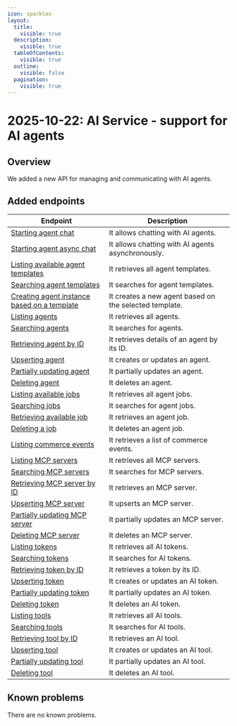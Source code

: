 ```yaml
---
icon: sparkles
layout:
  title:
    visible: true
  description:
    visible: true
  tableOfContents:
    visible: true
  outline:
    visible: false
  pagination:
    visible: true
---
```


# 2025-10-22: AI Service - support for AI agents

## Overview

We added a new API for managing and communicating with AI agents.

## Added endpoints

| Endpoint                                                                                                                                                                                             | Description                                     |
|------------------------------------------------------------------------------------------------------------------------------------------------------------------------------------------------------|-------------------------------------------------|
| [Starting agent chat](https://developer.emporix.io/api-references/api-guides/artificial-intelligence/ai-service/api-reference/agent-chat#post-ai-service-tenant-agentic-chat)                            | It allows chatting with AI agents.                |
| [Starting agent async chat](https://developer.emporix.io/api-references/api-guides/artificial-intelligence/ai-service/api-reference/agent-chat#post-ai-service-tenant-agentic-chat-async)                | It allows chatting with AI agents asynchronously. |
| [Listing available agent templates](https://developer.emporix.io/api-references/api-guides/artificial-intelligence/ai-service/api-reference/agent-template#get-ai-service-tenant-agentic-templates)            | It retrieves all agent templates.               |
| [Searching agent templates](https://developer.emporix.io/api-references/api-guides/artificial-intelligence/ai-service/api-reference/agent-template#post-ai-service-tenant-agentic-templates-search)                 | It searches for agent templates.                  |
| [Creating agent instance based on a template](https://developer.emporix.io/api-references/api-guides/artificial-intelligence/ai-service/api-reference/agent-template#post-ai-service-tenant-agentic-templates-templateid-agent) | It creates a new agent based on the selected template.    |
| [Listing agents](https://developer.emporix.io/api-references/api-guides/artificial-intelligence/ai-service/api-reference/agent#get-ai-service-tenant-agentic-agents)                                  | It retrieves all agents.                         |
| [Searching agents](https://developer.emporix.io/api-references/api-guides/artificial-intelligence/ai-service/api-reference/agent#post-ai-service-tenant-agentic-agents-search)                             | It searches for agents.                          |
| [Retrieving agent by ID](https://developer.emporix.io/api-references/api-guides/artificial-intelligence/ai-service/api-reference/agent#get-ai-service-tenant-agentic-agents-agentid)                       | It retrieves details of an agent by its ID.                           |
| [Upserting agent](https://developer.emporix.io/api-references/api-guides/artificial-intelligence/ai-service/api-reference/agent#put-ai-service-tenant-agentic-agents-agentid)                                | It creates or updates an agent.                             |
| [Partially updating agent](https://developer.emporix.io/api-references/api-guides/artificial-intelligence/ai-service/api-reference/agent#patch-ai-service-tenant-agentic-agents-agentid)                     | It partially updates an agent.                   |
| [Deleting agent](https://developer.emporix.io/api-references/api-guides/artificial-intelligence/ai-service/api-reference/agent#delete-ai-service-tenant-agentic-agents-agentid)                              | It deletes an agent.                             |
| [Listing available jobs](https://developer.emporix.io/api-references/api-guides/artificial-intelligence/ai-service/api-reference/job#get-ai-service-tenant-jobs)                                | It retrieves all agent jobs.                     |
| [Searching jobs](https://developer.emporix.io/api-references/api-guides/artificial-intelligence/ai-service/api-reference/job#post-ai-service-tenant-jobs-search)                                     | It searches for agent jobs.                      |
| [Retrieving available job](https://developer.emporix.io/api-references/api-guides/artificial-intelligence/ai-service/api-reference/job#get-ai-service-tenant-jobs-jobid)                           | It retrieves an agent job.                       |
| [Deleting a job](https://developer.emporix.io/api-references/api-guides/artificial-intelligence/ai-service/api-reference/job#delete-ai-service-tenant-jobs-jobid)                                    | It deletes an agent job.                         |
| [Listing commerce events](https://developer.emporix.io/api-references/api-guides/artificial-intelligence/ai-service/api-reference/commerce-events#GET-ai-list-commerce-events)        | It retrieves a list of commerce events.                         |
| [Listing MCP servers](https://developer.emporix.io/api-references/api-guides/artificial-intelligence/ai-service/api-reference/mcp-server#get-ai-service-tenant-agentic-mcp-servers)                     | It retrieves all MCP servers.                    |
| [Searching MCP servers](https://developer.emporix.io/api-references/api-guides/artificial-intelligence/ai-service/api-reference/mcp-server#post-ai-service-tenant-agentic-mcp-servers-search)                | It searches for MCP servers.                     |
| [Retrieving MCP server by ID](https://developer.emporix.io/api-references/api-guides/artificial-intelligence/ai-service/api-reference/mcp-server#get-ai-service-tenant-agentic-mcp-servers-mcpserverid)          | It retrieves an MCP server.                      |
| [Upserting MCP server](https://developer.emporix.io/api-references/api-guides/artificial-intelligence/ai-service/api-reference/mcp-server#put-ai-service-tenant-agentic-mcp-servers-mcpserverid)                   | It upserts an MCP server.                         |
| [Partially updating MCP server](https://developer.emporix.io/api-references/api-guides/artificial-intelligence/ai-service/api-reference/mcp-server#patch-ai-service-tenant-agentic-mcp-servers-mcpserverid)        | It partially updates an MCP server.               |
| [Deleting MCP server](https://developer.emporix.io/api-references/api-guides/artificial-intelligence/ai-service/api-reference/mcp-server#delete-ai-service-tenant-agentic-mcp-servers-mcpserverid)                 | It deletes an MCP server.                         |
| [Listing tokens](https://developer.emporix.io/api-references/api-guides/artificial-intelligence/ai-service/api-reference/token#get-ai-service-tenant-agentic-tokens)                                    | It retrieves all AI tokens.                         |
| [Searching tokens](https://developer.emporix.io/api-references/api-guides/artificial-intelligence/ai-service/api-reference/token#post-ai-service-tenant-agentic-tokens-search)                               | It searches for AI tokens.                          |
| [Retrieving token by ID](https://developer.emporix.io/api-references/api-guides/artificial-intelligence/ai-service/api-reference/token#get-ai-service-tenant-agentic-tokens-tokenid)                         | It retrieves a token by its ID.                            |
| [Upserting token](https://developer.emporix.io/api-references/api-guides/artificial-intelligence/ai-service/api-reference/token#put-ai-service-tenant-agentic-tokens-tokenid)                                  | It creates or updates an AI token.                              |
| [Partially updating token](https://developer.emporix.io/api-references/api-guides/artificial-intelligence/ai-service/api-reference/token#patch-ai-service-tenant-agentic-tokens-tokenid)                       | It partially updates an AI token.                    |
| [Deleting token](https://developer.emporix.io/api-references/api-guides/artificial-intelligence/ai-service/api-reference/token#delete-ai-service-tenant-agentic-tokens-tokenid)                                | It deletes an AI token.                              |
| [Listing tools](https://developer.emporix.io/api-references/api-guides/artificial-intelligence/ai-service/api-reference/tool#get-ai-service-tenant-agentic-tools)                                       | It retrieves all AI tools.                          |
| [Searching tools](https://developer.emporix.io/api-references/api-guides/artificial-intelligence/ai-service/api-reference/tool#post-ai-service-tenant-agentic-tools-search)                                  | It searches for AI tools.                           |
| [Retrieving tool by ID](https://developer.emporix.io/api-references/api-guides/artificial-intelligence/ai-service/api-reference/tool#get-ai-service-tenant-agentic-tools-toolid)                            | It retrieves an AI tool.                             |
| [Upserting tool](https://developer.emporix.io/api-references/api-guides/artificial-intelligence/ai-service/api-reference/tool#put-ai-service-tenant-agentic-tools-toolid)                                     | It creates or updates an AI tool.                               |
| [Partially updating tool](https://developer.emporix.io/api-references/api-guides/artificial-intelligence/ai-service/api-reference/tool#patch-ai-service-tenant-agentic-tools-toolid)                          | It partially updates an AI tool.                     |
| [Deleting tool](https://developer.emporix.io/api-references/api-guides/artificial-intelligence/ai-service/api-reference/tool#delete-ai-service-tenant-agentic-tools-toolid)                                   | It deletes an AI tool.                               |

## Known problems

There are no known problems.